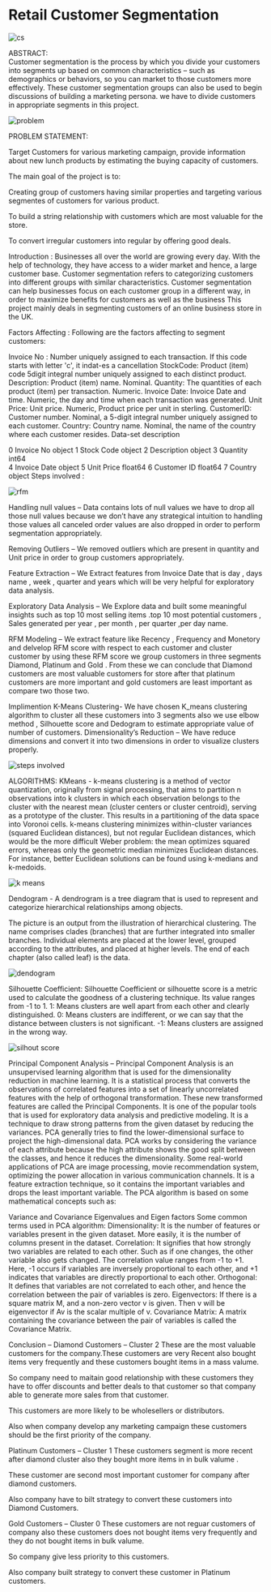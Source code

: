 # Retail Customer Segmentation

![cs](https://user-images.githubusercontent.com/103363862/189126809-56f2433d-4eb9-4a51-a9c6-4d988b7b9e59.png)

ABSTRACT:	
Customer segmentation is the process by which you divide your customers into segments up based on common characteristics – such as demographics or behaviors, so you can market to those customers more effectively. These customer segmentation groups can also be used to begin discussions of building a marketing persona. we have to divide customers in appropriate segments in this project.


![problem](https://user-images.githubusercontent.com/103363862/189127153-eec195d7-1c32-4bfd-ba9c-1af4eb58a092.png)

PROBLEM STATEMENT:

Target Customers for various marketing campaign, provide information about new lunch products by estimating the buying capacity of customers.

The main goal of the project is to:

Creating group of customers having similar properties and targeting various segmentes of customers for various product.

To build a string relationship with customers which are most valuable for the store.

To convert irregular customers into regular by offering good deals.



Introduction :
Businesses all over the world are growing every day. With the help of technology, they have access to a wider market and hence, a large customer base. 
Customer segmentation refers to categorizing customers into different groups with similar characteristics.
Customer segmentation can help businesses focus on each customer group in a different way, in order to maximize benefits for customers as well as the business
This project mainly deals in segmenting customers of an online business store in the UK.



Factors Affecting :
Following are the factors affecting to segment customers:

Invoice No : Number uniquely assigned to each transaction. If this code starts with letter 'c', it indat-es a cancellation
StockCode: Product (item) code 5digit integral number uniquely assigned to each distinct product.
Description: Product (item) name. Nominal.
Quantity: The quantities of each product (item) per transaction. Numeric.
Invoice Date: Invoice Date and time. Numeric, the day and time when each transaction was generated.
Unit Price: Unit price. Numeric, Product price per unit in sterling.
CustomerID: Customer number. Nominal, a 5-digit integral number uniquely assigned to each customer.
Country: Country name. Nominal, the name of the country where each customer resides.
Data-set description

0   Invoice No                 object 
 1  Stock Code                object 
 2  Description               object 
 3   Quantity                   int64  
 4   Invoice Date            object 
 5   Unit Price                 float64
 6   Customer ID            float64
 7   Country                    object
Steps involved :

![rfm](https://user-images.githubusercontent.com/103363862/189128901-1ad57cd4-29ad-4afd-9b29-0342c4400e81.jpg)

Handling null values – Data contains lots of null values we have to drop all those null values because we don’t have any strategical intuition to handling those values all canceled order values are also dropped in order to perform segmentation appropriately.

Removing Outliers – We removed outliers which are present in quantity and Unit price in order to group customers appropriately.

Feature Extraction – We Extract features from Invoice Date that is day , days name , week , quarter and years which will be very helpful for exploratory data analysis.

Exploratory Data Analysis – We Explore data and built some meaningful insights such as top 10 most selling items .top 10 most potential customers , Sales generated per year , per month , per quarter ,per day name.

RFM Modeling – We extract feature like Recency , Frequency and Monetory and delvelop RFM score with respect to each customer and cluster customer by using these RFM score we group customers in three segments Diamond, Platinum and  Gold . From these we can conclude that Diamond customers are most valuable customers for store after that platinum customers are more important and gold customers are least important as compare two those two.

Implimention K-Means Clustering- We  have chosen K_means clustering algorithm to cluster all these customers into 3 segments  also we use elbow method , Silhouette score and Dedogram to estimate appropriate value of number of customers.
Dimensionality’s Reduction – We have reduce dimensions and convert it into two dimensions in order to visualize clusters properly.

![steps involved](https://user-images.githubusercontent.com/103363862/189127558-96967164-20af-4a7e-802c-e5ac31861328.jpg)

ALGORITHMS: 
KMeans -
k-means clustering is a method of vector quantization, originally from signal processing, that aims to partition n observations into k clusters in which each observation belongs to the cluster with the nearest mean (cluster centers or cluster centroid), serving as a prototype of the cluster. This results in a partitioning of the data space into Voronoi cells. k-means clustering minimizes within-cluster variances (squared Euclidean distances), but not regular Euclidean distances, which would be the more difficult Weber problem: the mean optimizes squared errors, whereas only the geometric median minimizes Euclidean distances. For instance, better Euclidean solutions can be found using k-medians and k-medoids.

![k means](https://user-images.githubusercontent.com/103363862/189127784-74b4971c-fe88-4308-a117-e0f87b2c12bd.png)




Dendogram - A dendrogram is a tree diagram that is used to represent and categorize hierarchical relationships among objects. 


The picture is an output from the illustration of hierarchical clustering. The name comprises clades (branches) that are further integrated into smaller branches. Individual elements are placed at the lower level, grouped according to the attributes, and placed at higher levels. The end of each chapter (also called leaf) is the data.

![dendogram](https://user-images.githubusercontent.com/103363862/189128096-8e8ae8c1-afce-4b2d-84ec-0053128b999b.png)



Silhouette Coefficient:
Silhouette Coefficient or silhouette score is a metric used to calculate the goodness of a clustering technique. Its value ranges from -1 to 1.
1: Means clusters are well apart from each other and clearly distinguished.
0: Means clusters are indifferent, or we can say that the distance between clusters is not significant.
-1: Means clusters are assigned in the wrong way.

![silhout score](https://user-images.githubusercontent.com/103363862/189128366-da05e9d6-cf91-48e5-b885-f342bef83593.png)


Principal Component Analysis –
Principal Component Analysis is an unsupervised learning algorithm that is used for the dimensionality reduction in machine learning. It is a statistical process that converts the observations of correlated features into a set of linearly uncorrelated features with the help of orthogonal transformation. These new transformed features are called the Principal Components. It is one of the popular tools that is used for exploratory data analysis and predictive modeling. It is a technique to draw strong patterns from the given dataset by reducing the variances.
PCA generally tries to find the lower-dimensional surface to project the high-dimensional data.
PCA works by considering the variance of each attribute because the high attribute shows the good split between the classes, and hence it reduces the dimensionality. Some real-world applications of PCA are image processing, movie recommendation system, optimizing the power allocation in various communication channels. It is a feature extraction technique, so it contains the important variables and drops the least important variable.
The PCA algorithm is based on some mathematical concepts such as:


Variance and Covariance
Eigenvalues and Eigen factors
Some common terms used in PCA algorithm:
Dimensionality: It is the number of features or variables present in the given dataset. More easily, it is the number of columns present in the dataset.
Correlation: It signifies that how strongly two variables are related to each other. Such as if one changes, the other variable also gets changed. The correlation value ranges from -1 to +1. Here, -1 occurs if variables are inversely proportional to each other, and +1 indicates that variables are directly proportional to each other.
Orthogonal: It defines that variables are not correlated to each other, and hence the correlation between the pair of variables is zero.
Eigenvectors: If there is a square matrix M, and a non-zero vector v is given. Then v will be eigenvector if Av is the scalar multiple of v.
Covariance Matrix: A matrix containing the covariance between the pair of variables is called the Covariance Matrix.

Conclusion – 
Diamond Customers – Cluster 2
These are the most valuable customers for the company.These customers are very Recent also bought
items very frequently and these customers  bought items in a mass valume.
 
So company need to maitain good relationship with these customers they have to offer discounts and better deals to that customer so that company able to generate more sales from that customer.
 
This customers are more likely to be wholesellers or distributors.
 
Also when company develop any marketing campaign these customers should be the first priority of the company.

Platinum Customers – Cluster 1
These customers segment is more recent after diamond cluster also they bought more items in in bulk valume .
 
These customer are second most important customer for company after diamond customers.
 
Also company have to bilt strategy to convert these customers into Diamond Customers.

Gold Customers – Cluster 0
These customers are not reguar customers of company also these customers does not bought items very frequently and they do not bought items in bulk valume.
 
So company give less priority to this customers.
 
Also company built strategy to convert these customer in Platinum customers.


